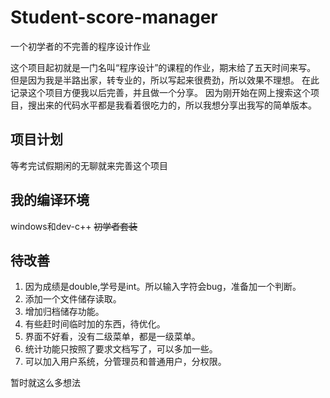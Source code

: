 # Student-score-manager
一个初学者的不完善的程序设计作业

这个项目起初就是一门名叫“程序设计”的课程的作业，期末给了五天时间来写。
但是因为我是半路出家，转专业的，所以写起来很费劲，所以效果不理想。
在此记录这个项目方便我以后完善，并且做一个分享。
因为刚开始在网上搜索这个项目，搜出来的代码水平都是我看着很吃力的，所以我想分享出我写的简单版本。

## 项目计划
等考完试假期闲的无聊就来完善这个项目

## 我的编译环境
windows和dev-c++ ~~初学者套装~~

## 待改善
1. 因为成绩是double,学号是int。所以输入字符会bug，准备加一个判断。
2. 添加一个文件储存读取。
3. 增加归档储存功能。
4. 有些赶时间临时加的东西，待优化。
5. 界面不好看，没有二级菜单，都是一级菜单。
6. 统计功能只按照了要求文档写了，可以多加一些。
7. 可以加入用户系统，分管理员和普通用户，分权限。

暂时就这么多想法
